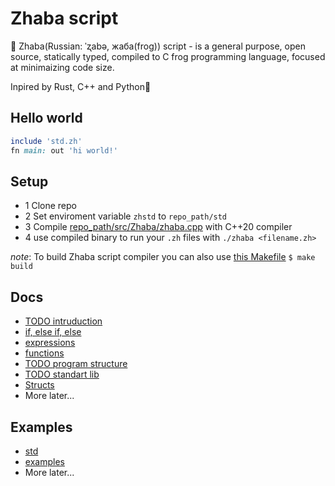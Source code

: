 # Zhaba script

🐸 Zhaba(Russian: ˈʐabə, жаба(frog)) script - is a general purpose, open source, statically typed, compiled to C frog programming language, focused at minimaizing code size.

Inpired by Rust, C++ and Python🐍

## Hello world

```ruby
include 'std.zh'
fn main: out 'hi world!'
```

## Setup

- 1 Clone repo
- 2 Set enviroment variable `zhstd` to `repo_path/std`
- 3 Compile [repo_path/src/Zhaba/zhaba.cpp](./Src/Zhaba/zhaba.cpp) with C++20 compiler
- 4 use compiled binary to run your `.zh` files with `./zhaba <filename.zh>`

_note_: To build Zhaba script compiler you can also use [this Makefile](./Src/Zhaba/Makefile) `$ make build`

## Docs

- [TODO intruduction]()
- [if, else if, else](./docs/if.md)
- [expressions](./docs/expressions.md)
- [functions](./docs/functions.md)
- [TODO program structure](./docs/program.md)
- [TODO standart lib](./docs/std.md)
- [Structs](./docs/struct.md)
- More later...

## Examples

- [std](./std)
- [examples](./examples)
- More later...
